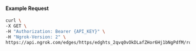 <!-- Code generated for API Clients. DO NOT EDIT. -->

#### Example Request

```bash
curl \
-X GET \
-H "Authorization: Bearer {API_KEY}" \
-H "Ngrok-Version: 2" \
https://api.ngrok.com/edges/https/edghts_2qvq0vOkDLafZHor6Hj1bNgPdfM/routes/edghtsrt_2qvq0vbQOG1lnt6Pn6WPTs2zUuO/websocket_tcp_converter
```
